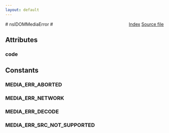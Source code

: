 ```yaml
---
layout: default
---
```

<div class='links' style='float:right'><a href="../index.html">Index</a>
<a href="http://dxr.mozilla.org/mozilla-central/source/dom/interfaces/html/nsIDOMMediaError.idl">Source file</a>
</div>
# nsIDOMMediaError #

## Attributes ##

### code ###

## Constants ##

### MEDIA_ERR_ABORTED ###

### MEDIA_ERR_NETWORK ###

### MEDIA_ERR_DECODE ###

### MEDIA_ERR_SRC_NOT_SUPPORTED ###
